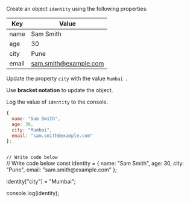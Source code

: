 Create an object `identity`
using the following properties:

| Key      | Value                 |
|----------|---------------------- |
| name     | Sam Smith             |
| age      | 30                    |
| city     | Pune                  |
| email    | sam.smith@example.com |

Update the property `city` with
the value `Mumbai `.

Use **bracket notation** to update
the object.

Log the value of `identity` to the console.
```js
{
  name: "Sam Smith",
  age: 30,
  city: "Mumbai",
  email: "sam.smith@example.com"
};
```
<codeblock language="javascript" type="exercise" testMode="fixedInput">
<code>
// Write code below
</code>

<solution>
// Write code below
const identity = {
  name: "Sam Smith",
  age: 30,
  city: "Pune",
  email: "sam.smith@example.com"
};

identity["city"] = "Mumbai";

console.log(identity);
</solution>
</codeblock>
